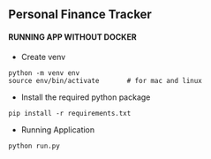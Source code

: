 ## Personal Finance Tracker

#### RUNNING APP WITHOUT DOCKER
- Create venv
```
python -m venv env
source env/bin/activate       # for mac and linux
```

- Install the required python package
```
pip install -r requirements.txt
```

- Running Application
```
python run.py
```